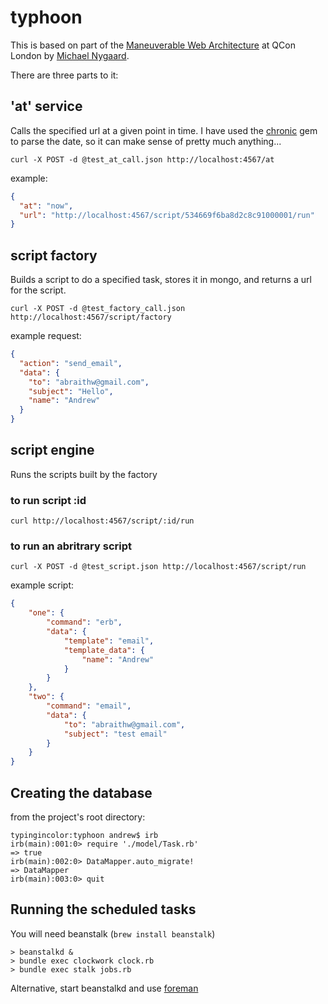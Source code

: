 typhoon
=======

This is based on part of the [Maneuverable Web Architecture][3] at QCon London by [Michael Nygaard][1].

There are three parts to it:

## 'at' service

Calls the specified url at a given point in time. I have used the [chronic][4] gem to
parse the date, so it can make sense of pretty much anything...

`curl -X POST -d @test_at_call.json http://localhost:4567/at`

example:

```json
{
  "at": "now",
  "url": "http://localhost:4567/script/534669f6ba8d2c8c91000001/run"
}
```

## script factory

Builds a script to do a specified task, stores it in mongo, and returns a url for the
script.

`curl -X POST -d @test_factory_call.json http://localhost:4567/script/factory`

example request:

```json
{
  "action": "send_email",
  "data": {
    "to": "abraithw@gmail.com",
    "subject": "Hello",
    "name": "Andrew"
  }
}
```

## script engine

Runs the scripts built by the factory

### to run script :id

`curl http://localhost:4567/script/:id/run`  

### to run an abritrary script

`curl -X POST -d @test_script.json http://localhost:4567/script/run`

example script:

```json
{
    "one": {
        "command": "erb",
        "data": {
            "template": "email",
            "template_data": {
                "name": "Andrew"
            }
        }
    },
    "two": {
        "command": "email",
        "data": {
            "to": "abraithw@gmail.com",
          	"subject": "test email"
        }
    }
}
```

## Creating the database

from the project's root directory:

```
typingincolor:typhoon andrew$ irb
irb(main):001:0> require './model/Task.rb'
=> true
irb(main):002:0> DataMapper.auto_migrate!
=> DataMapper
irb(main):003:0> quit
```

## Running the scheduled tasks

You will need beanstalk (`brew install beanstalk`)

```
> beanstalkd &
> bundle exec clockwork clock.rb
> bundle exec stalk jobs.rb
```

Alternative, start beanstalkd and use [foreman][5]

 [1]: http://www.michaelnygard.com/
 [2]: http://nilhcem.github.io/FakeSMTP/
 [3]: https://speakerdeck.com/mtnygard/maneuverable-web-architecture
 [4]: https://github.com/mojombo/chronic
 [5]: https://github.com/ddollar/foreman
